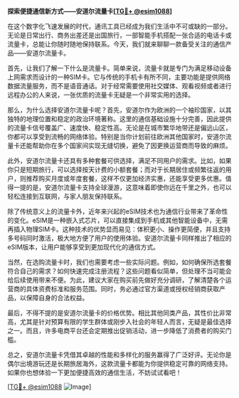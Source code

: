 **探索便捷通信新方式——安道尔流量卡[[TG💪+ @esim1088](https://t.me/s/esim1088)]**

在这个数字化飞速发展的时代，通讯工具已经成为我们生活中不可或缺的一部分。无论是日常出行、商务出差还是出国旅行，一部智能手机搭配一张合适的电话卡或流量卡，总能让你随时随地保持联系。今天，我们就来聊聊一款备受关注的通信产品——安道尔流量卡。

首先，让我们了解一下什么是流量卡。简单来说，流量卡就是专门为满足移动设备上网需求而设计的一种SIM卡。它与传统的手机卡有所不同，主要功能是提供网络数据流量服务，而不是语音通话。对于经常需要使用社交媒体、观看视频或者进行远程办公的人来说，一张优质的流量卡无疑是一个非常实用的选择。

那么，为什么选择安道尔流量卡呢？首先，安道尔作为欧洲的一个袖珍国家，以其独特的地理位置和稳定的政治环境著称。这里的通信基础设施十分完善，因此提供的流量卡信号覆盖广、速度快、稳定性高。无论是在城市繁华地带还是偏远山区，你都可以享受到流畅的网络体验。特别是当你计划前往欧洲其他国家时，安道尔流量卡还能帮助你在多个国家间实现无缝切换，避免了因更换运营商而导致的麻烦。

此外，安道尔流量卡还具有多种套餐可供选择，满足不同用户的需求。比如，如果你只是短期旅行，可以选择按天计费的小额套餐；而对于长期居住或频繁往返的用户，则推荐购买月度或年度套餐，这样不仅更加经济实惠，还能享受更多优惠。值得一提的是，安道尔流量卡支持全球漫游，这意味着即使你远在千里之外，也可以轻松连接到互联网，与家人朋友保持联系。

除了传统意义上的流量卡外，近年来兴起的eSIM技术也为通信行业带来了革命性的变化。eSIM是一种嵌入式芯片，可以直接集成到手机或其他智能设备中，无需再插入物理SIM卡。这种技术的优势显而易见：体积更小、操作更简便，并且支持多号码同时激活，极大地方便了用户的使用体验。安道尔流量卡同样推出了相应的eSIM版本，让用户能够享受到更加现代化的通信方式。

当然，在选购流量卡时，我们也需要考虑一些实际问题。例如，如何确保所选套餐符合自己的需求？如何快速完成注册流程？这些问题看似简单，但处理不当可能会给后续使用带来不便。为此，建议大家在购买前先做好充分调研，了解清楚各个运营商的具体资费标准和服务范围。同时，务必通过官方渠道或授权经销商获取产品，以保障自身的合法权益。

最后，不得不提的是安道尔流量卡的价格优势。相比其他同类产品，其性价比非常高，尤其是针对预算有限的学生群体或刚步入社会的年轻人而言，无疑是最佳选择之一。而且，许多电商平台还会定期推出促销活动，进一步降低了消费者的购买门槛。

总之，安道尔流量卡凭借其卓越的性能和多样化的服务赢得了广泛好评。无论你是偶尔出境游玩还是长期旅居海外，这款流量卡都能为你提供稳定可靠的网络支持。如果你也想体验一下更加便捷高效的通信生活，不妨试试看吧！

[[TG💪+ @esim1088](https://t.me/s/esim1088) ![Image](https://i.postimg.cc/4NQfJmqS/Snipaste-2025-05-13-00-14-12.png)]